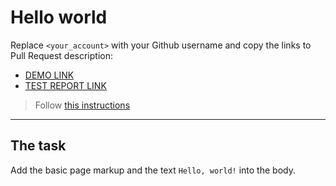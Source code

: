 # Hello world
Replace `<your_account>` with your Github username and copy the links to Pull Request description:
- [DEMO LINK](https://alyonkaradchuk.github.io/layout_hello-world/)
- [TEST REPORT LINK](https://alyonkaradchuk.github.io/layout_hello-world/report/html_report/)

> Follow [this instructions](https://mate-academy.github.io/layout_task-guideline/#how-to-solve-the-layout-tasks-on-github)
___

## The task
Add the basic page markup and the text `Hello, world!` into the body.
